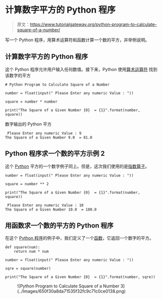 # 计算数字平方的 Python 程序

> 原文：<https://www.tutorialgateway.org/python-program-to-calculate-square-of-a-number/>

写一个 Python 程序，用算术运算符和函数计算一个数的平方，并举例说明。

## 计算数字平方的 Python 程序

这个 Python 程序允许用户输入任何数值。接下来，Python 使用[算术运算符](https://www.tutorialgateway.org/python-arithmetic-operators/) 找到该数字的平方

```
# Python Program to Calculate Square of a Number

number = float(input(" Please Enter any numeric Value : "))

square = number * number

print("The Square of a Given Number {0}  = {1}".format(number, square))
```

数字输出的 Python 平方

```
 Please Enter any numeric Value : 9
The Square of a Given Number 9.0  = 81.0
```

## Python 程序求一个数的平方示例 2

这个 [Python](https://www.tutorialgateway.org/python-tutorial/) 平方的一个数字例子同上。但是，这次我们使用的是[指数算子](https://www.tutorialgateway.org/python-arithmetic-operators/)。

```
number = float(input(" Please Enter any numeric Value : "))

square = number ** 2

print("The Square of a Given Number {0}  = {1}".format(number, square))
```

```
 Please Enter any numeric Value : 10
The Square of a Given Number 10.0  = 100.0
```

## 用函数求一个数的平方的 Python 程序

在这个 [Python 程序](https://www.tutorialgateway.org/python-programming-examples/)的例子中，我们定义了一个[函数](https://www.tutorialgateway.org/functions-in-python/)，它返回一个数字的平方。

```
def square(num):
    return num * num

number = float(input(" Please Enter any numeric Value : "))

sqre = square(number)

print("The Square of a Given Number {0}  = {1}".format(number, sqre))
```

<figure class="wp-block-image">![Python Program to Calculate Square of a Number 3](../Images/650f30a8da71535f32fc9c71c0ce0138.png)</figure>